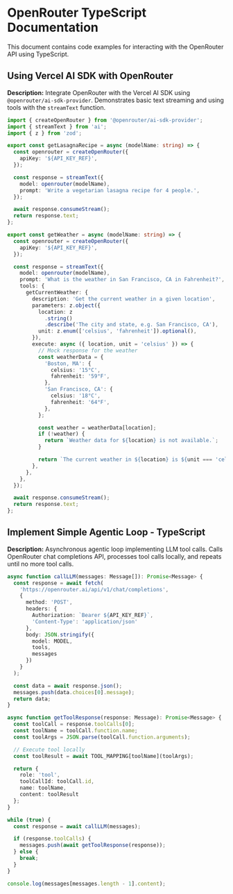 # OpenRouter TypeScript Documentation

This document contains code examples for interacting with the OpenRouter API using TypeScript.

## Using Vercel AI SDK with OpenRouter

**Description:** Integrate OpenRouter with the Vercel AI SDK using `@openrouter/ai-sdk-provider`. Demonstrates basic text streaming and using tools with the `streamText` function.

```typescript
import { createOpenRouter } from '@openrouter/ai-sdk-provider';
import { streamText } from 'ai';
import { z } from 'zod';

export const getLasagnaRecipe = async (modelName: string) => {
  const openrouter = createOpenRouter({
    apiKey: '${API_KEY_REF}',
  });

  const response = streamText({
    model: openrouter(modelName),
    prompt: 'Write a vegetarian lasagna recipe for 4 people.',
  });

  await response.consumeStream();
  return response.text;
};

export const getWeather = async (modelName: string) => {
  const openrouter = createOpenRouter({
    apiKey: '${API_KEY_REF}',
  });

  const response = streamText({
    model: openrouter(modelName),
    prompt: 'What is the weather in San Francisco, CA in Fahrenheit?',
    tools: {
      getCurrentWeather: {
        description: 'Get the current weather in a given location',
        parameters: z.object({
          location: z
            .string()
            .describe('The city and state, e.g. San Francisco, CA'),
          unit: z.enum(['celsius', 'fahrenheit']).optional(),
        }),
        execute: async ({ location, unit = 'celsius' }) => {
          // Mock response for the weather
          const weatherData = {
            'Boston, MA': {
              celsius: '15°C',
              fahrenheit: '59°F',
            },
            'San Francisco, CA': {
              celsius: '18°C',
              fahrenheit: '64°F',
            },
          };

          const weather = weatherData[location];
          if (!weather) {
            return `Weather data for ${location} is not available.`;
          }

          return `The current weather in ${location} is ${unit === 'celsius' ? weather.celsius : weather.fahrenheit}.`;
        },
      },
    },
  });

  await response.consumeStream();
  return response.text;
};
```

## Implement Simple Agentic Loop - TypeScript

**Description:** Asynchronous agentic loop implementing LLM tool calls. Calls OpenRouter chat completions API, processes tool calls locally, and repeats until no more tool calls.

```typescript
async function callLLM(messages: Message[]): Promise<Message> {
  const response = await fetch(
    'https://openrouter.ai/api/v1/chat/completions',
    {
      method: 'POST',
      headers: {
        Authorization: `Bearer ${API_KEY_REF}`,
        'Content-Type': 'application/json'
      },
      body: JSON.stringify({
        model: MODEL,
        tools,
        messages
      })
    }
  );

  const data = await response.json();
  messages.push(data.choices[0].message);
  return data;
}

async function getToolResponse(response: Message): Promise<Message> {
  const toolCall = response.toolCalls[0];
  const toolName = toolCall.function.name;
  const toolArgs = JSON.parse(toolCall.function.arguments);

  // Execute tool locally
  const toolResult = await TOOL_MAPPING[toolName](toolArgs);

  return {
    role: 'tool',
    toolCallId: toolCall.id,
    name: toolName,
    content: toolResult
  };
}

while (true) {
  const response = await callLLM(messages);

  if (response.toolCalls) {
    messages.push(await getToolResponse(response));
  } else {
    break;
  }
}

console.log(messages[messages.length - 1].content);
```
